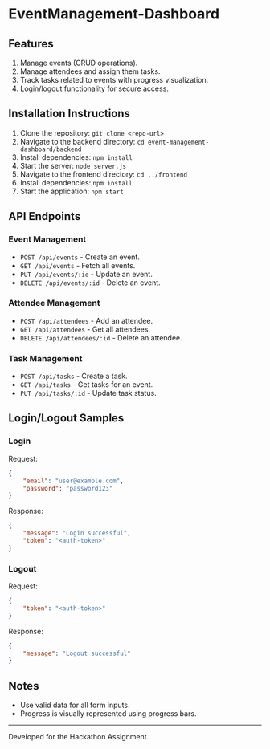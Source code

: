 # EventManagement-Dashboard

## Features
1. Manage events (CRUD operations).
2. Manage attendees and assign them tasks.
3. Track tasks related to events with progress visualization.
4. Login/logout functionality for secure access.

## Installation Instructions
1. Clone the repository: `git clone <repo-url>`
2. Navigate to the backend directory: `cd event-management-dashboard/backend`
3. Install dependencies: `npm install`
4. Start the server: `node server.js`
5. Navigate to the frontend directory: `cd ../frontend`
6. Install dependencies: `npm install`
7. Start the application: `npm start`

## API Endpoints
### Event Management
- `POST /api/events` - Create an event.
- `GET /api/events` - Fetch all events.
- `PUT /api/events/:id` - Update an event.
- `DELETE /api/events/:id` - Delete an event.

### Attendee Management
- `POST /api/attendees` - Add an attendee.
- `GET /api/attendees` - Get all attendees.
- `DELETE /api/attendees/:id` - Delete an attendee.

### Task Management
- `POST /api/tasks` - Create a task.
- `GET /api/tasks` - Get tasks for an event.
- `PUT /api/tasks/:id` - Update task status.

## Login/Logout Samples
### Login
Request:
```json
{
    "email": "user@example.com",
    "password": "password123"
}
```
Response:
```json
{
    "message": "Login successful",
    "token": "<auth-token>"
}
```

### Logout
Request:
```json
{
    "token": "<auth-token>"
}
```
Response:
```json
{
    "message": "Logout successful"
}
```

## Notes
- Use valid data for all form inputs.
- Progress is visually represented using progress bars.

---
Developed for the Hackathon Assignment.
